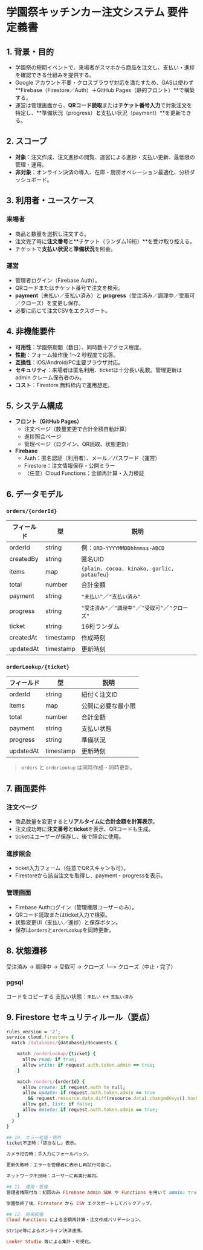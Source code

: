 # 学園祭キッチンカー注文システム 要件定義書

## 1. 背景・目的
- 学園祭の短期イベントで、来場者がスマホから商品を注文し、支払い・進捗を確認できる仕組みを提供する。
- Google アカウント不要・クロスブラウザ対応を満たすため、GASは使わず **Firebase（Firestore／Auth）＋GitHub Pages（静的フロント）**で構築する。
- 運営は管理画面から、**QRコード読取**または**チケット番号入力**で対象注文を特定し、**準備状況（progress）**と**支払い状況（payment）**を更新できる。

## 2. スコープ
- **対象**：注文作成、注文進捗の閲覧、運営による進捗・支払い更新、最低限の管理・運用。
- **非対象**：オンライン決済の導入、在庫・厨房オペレーション最適化、分析ダッシュボード。

## 3. 利用者・ユースケース

### 来場者
- 商品と数量を選択し注文する。
- 注文完了時に**注文番号**と**チケット（ランダム16桁）**を受け取り控える。
- チケットで**支払い状況**と**準備状況**を照会。

### 運営
- 管理者ログイン（Firebase Auth）。
- QRコードまたはチケット番号で注文を検索。
- **payment**（未払い／支払い済み）と **progress**（受注済み／調理中／受取可／クローズ）を変更し保存。
- 必要に応じて注文CSVをエクスポート。

## 4. 非機能要件
- **可用性**：学園祭期間（数日）、同時数十アクセス程度。
- **性能**：フォーム操作後 1〜2 秒程度で応答。
- **互換性**：iOS/Android/PC主要ブラウザ対応。
- **セキュリティ**：来場者は匿名利用、ticketは十分長い乱数。管理更新は admin クレーム保有者のみ。
- **コスト**：Firestore 無料枠内で運用想定。

## 5. システム構成
- **フロント（GitHub Pages）**
  - 注文ページ（数量変更で合計金額自動計算）
  - 進捗照会ページ
  - 管理ページ（ログイン、QR読取、状態更新）
- **Firebase**
  - Auth：匿名認証（利用者）、メール／パスワード（運営）
  - Firestore：注文情報保存・公開ミラー
  - （任意）Cloud Functions：金額再計算・入力検証

## 6. データモデル

### `orders/{orderId}`
| フィールド | 型 | 説明 |
|---|---|---|
| orderId | string | 例：`ORD-YYYYMMDDhhmmss-ABCD` |
| createdBy | string | 匿名UID |
| items | map<number> | `{plain, cocoa, kinako, garlic, potaufeu}` |
| total | number | 合計金額 |
| payment | string | `"未払い"`／`"支払い済み"` |
| progress | string | `"受注済み"`／`"調理中"`／`"受取可"`／`"クローズ"` |
| ticket | string | 16桁ランダム |
| createdAt | timestamp | 作成時刻 |
| updatedAt | timestamp | 更新時刻 |

### `orderLookup/{ticket}`
| フィールド | 型 | 説明 |
|---|---|---|
| orderId | string | 紐付く注文ID |
| items | map<number> | 公開に必要な最小限 |
| total | number | 合計金額 |
| payment | string | 支払い状態 |
| progress | string | 準備状況 |
| updatedAt | timestamp | 更新時刻 |

> `orders` と `orderLookup` は同時作成・同時更新。

## 7. 画面要件

### 注文ページ
- 商品数量を変更すると**リアルタイムに合計金額を計算表示**。
- 注文成功時に**注文番号とticket**を表示、QRコードも生成。
- ticketはユーザーが保存し、後で照会に使用。

### 進捗照会
- ticket入力フォーム（任意でQRスキャンも可）。
- Firestoreから該当注文を取得し、payment・progressを表示。

### 管理画面
- Firebase Authログイン（管理権限ユーザーのみ）。
- QRコード読取またはticket入力で検索。
- 状態変更UI（支払い／進捗）と保存ボタン。
- 保存は`orders`と`orderLookup`を同時更新。

## 8. 状態遷移
受注済み → 調理中 → 受取可 → クローズ
└─> クローズ（中止・完了）

### pgsql
コードをコピーする
支払い状態：`未払い` ↔ `支払い済み`

## 9. Firestore セキュリティルール（要点）
```ruby
rules_version = '2';
service cloud.firestore {
  match /databases/{database}/documents {

    match /orderLookup/{ticket} {
      allow read: if true;
      allow write: if request.auth.token.admin == true;
    }

    match /orders/{orderId} {
      allow create: if request.auth != null;
      allow update: if request.auth.token.admin == true
        && request.resource.data.diff(resource.data).changedKeys().hasOnly(['payment','progress','updatedAt']);
      allow get, list: if false;
      allow delete: if request.auth.token.admin == true;
    }
  }
}

## 10. エラー処理・例外
ticket不正時：「該当なし」表示。

カメラ拒否時：手入力にフォールバック。

更新失敗時：エラーを管理者に表示し再試行可能に。

ネットワーク不良時：ユーザーに再実行案内。

## 11. 運用・管理
管理者権限付与：初回のみ Firebase Admin SDK や Functions を用いて admin: true 付与。

学園祭終了後、Firestore から CSV エクスポートしてバックアップ。

## 12. 将来拡張
Cloud Functions による金額再計算・注文作成バリデーション。

Stripe等によるオンライン決済連携。

Looker Studio 等による集計・可視化。